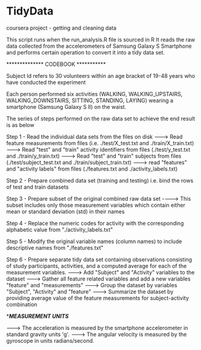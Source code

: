 # TidyData
coursera project - getting and cleaning data

This script runs when the run_analysis.R file is sourced in R
It reads the raw data collected from the accelerometers of Samsung Galaxy S Smartphone and performs certain operation to convert it into a tidy data set.

************** CODEBOOK ***********

Subject Id refers to 30 volunteers within an age bracket of 19-48 years who have conducted the experiment

Each person performed six activities (WALKING, WALKING_UPSTAIRS, WALKING_DOWNSTAIRS, SITTING, STANDING, LAYING) wearing a smartphone (Samsung Galaxy S II) on the waist.

The series of steps performed on the raw data set to achieve the end result is as below

Step 1 - Read the individual data sets from the files on disk
 ---> Read feature measurements from files (i.e. ./test/X_test.txt and ./train/X_train.txt) 
 ---> Read "test" and "train" activity identifiers from files (./test/y_test.txt and ./train/y_train.txt)
 ---> Read "test" and "train" subjects from files (./test/subject_test.txt and ./train/subject_train.txt)
 ---> read "features" and "activity labels" from files (./features.txt and ./activity_labels.txt)

Step 2 - Prepare combined data set (training and testing) i.e. bind the rows of test and train datasets


Step 3 - Prepare subset of the original combined raw data set
 ----> This subset includes only those measurement variables which contain either mean or standard deviation (std) in their names

Step 4 - Replace the numeric codes for activity with the corresponding alphabetic value from "./activity_labels.txt"

Step 5 - Modify the original variable names (column names) to include descriptive names from "./features.txt"

Step 6 - Prepare separate tidy data set containing observations consisting of study participants, activities, and a computed average for each of the measurement variables.
 ---> Add "Subject" and "Activity" variables to the dataset
 ---> Gather all feature related variables and add a new variables "feature" and "measurements"
 ---> Group the dataset by variables "Subject", "Activity" and "feature"
 ---> Summarize the dataset by providing average value of the feature measurements for subject-activity combination

**************MEASUREMENT UNITS*************

 ---> The acceleration is measured by the smartphone accelerometer in standard gravity units 'g'. 
 ---> The angular velocity is measured by the gyroscope in units radians/second. 


